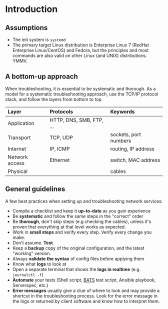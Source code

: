 # Introduction

## Assumptions

- The init system is `systemd`
- The primary target Linux distribution is Enterprise Linux 7 (RedHat Enterprise Linux/CentOS) and Fedora, but the principles and most commands are also valid on other Linux (and UNIX) distributions. YMMV.

## A bottom-up approach

When troubleshooting, it is essential to be systematic and thorough. As a model for a systematic troubleshooting approach, use the TCP/IP protocol stack, and follow the layers from bottom to top.

| Layer          | Protocols                | Keywords              |
| :---           | :---                     | :---                  |
| Application    | HTTP, DNS, SMB, FTP, ... |                       |
| Transport      | TCP, UDP                 | sockets, port numbers |
| Internet       | IP, ICMP                 | routing, IP address   |
| Network access | Ethernet                 | switch, MAC address   |
| Physical       |                          | cables                |

## General guidelines

A few best practices when setting up and troubleshooting network services:

* Compile a checklist and keep it **up-to-date** as you gain experience
* Be **systematic** and follow the same steps in the "correct" order
* Be **thorough**, don't skip steps (e.g checking the cables), unless it's proven that everything at that level works as expected.
* Work in **small steps** and verify every step. Verify every change you make.
* Don't assume. **Test**.
* Keep a **backup** copy of the original configuration, and the latest "working" version.
* Always **validate the syntax** of config files before applying them
* Know what **logs** to look at
* Open a separate terminal that shows the **logs in realtime** (e.g. `journalctl -f`)
* **Automate** your tests (Shell script, [BATS](https://github.com/sstephenson/bats) test script, Ansible playbook, Serverspec, etc.)
* **Error messages** usually give a clue of where to look and may provide a shortcut in the troubleshooting process. Look for the error message in the logs or returned by client software and know how to interpret them.

